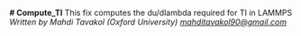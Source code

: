 **# Compute_TI**
This fix computes the du/dlambda required for TI in LAMMPS
*Written by Mahdi Tavakol (Oxford University) mahditavakol90@gmail.com*
